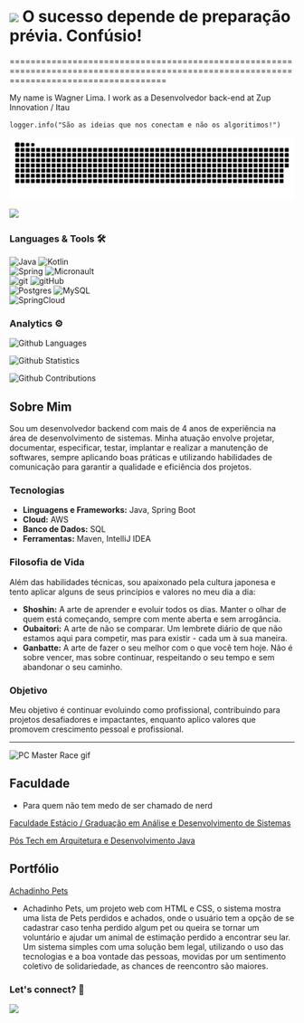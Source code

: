 
<h1><img src="https://emojis.slackmojis.com/emojis/images/1531849430/4246/blob-sunglasses.gif?1531849430" width="30"/> O sucesso depende de preparação prévia. Confúsio! </h1>
==========================================================================================================================================


My name is Wagner Lima. I work as a Desenvolvedor back-end at Zup Innovation / Itau

```
logger.info("São as ideias que nos conectam e não os algoritimos!")

```

![Snake animatioon](https://github.com/lincolngadea/lincolngadea/blob/master/github-user-contribution.svg)

![](http://estruyf-github.azurewebsites.net/api/VisitorHit?user=wagnersistemalima&repo=wagnersistemalima&countColorcountColor)

### Languages & Tools 🛠  
![Java](https://img.shields.io/badge/-Java-05122A?style=flat&color=green)&nbsp;![Kotlin](https://img.shields.io/badge/-Kotlin-05122A?style=flat&color=green)&nbsp;  
![Spring](https://img.shields.io/badge/-Spring-05122A?style=flat&color=orange)&nbsp;![Micronault](https://img.shields.io/badge/-Micronault-05122A?style=flat&color=orange)&nbsp;  
![git](https://img.shields.io/badge/-git-05122A?style=flat&color=gray)&nbsp;![gitHub](https://img.shields.io/badge/-gitHub-05122A?style=flat&color=gray)&nbsp;  
![Postgres](https://img.shields.io/badge/-Postgres-05122A?style=flat&color=yellow)&nbsp;![MySQL](https://img.shields.io/badge/-MySQL-05122A?style=flat&color=yellow)&nbsp;  
![SpringCloud](https://img.shields.io/badge/-SpringCloud-05122A?style=flat&color=blue)&nbsp;  


### Analytics ⚙️

![Github Languages](https://github-readme-stats.vercel.app/api/top-langs/?username=wagnersistemalima&layout=compact&count_private=true)

![Github Statistics](https://github-readme-stats.vercel.app/api/?username=wagnersistemalima&count_private=true&show_icons=true)

![Github Contributions](https://github-readme-streak-stats.herokuapp.com/?user=wagnersistemalima&hide_border=true)


## Sobre Mim

Sou um desenvolvedor backend com mais de 4 anos de experiência na área de desenvolvimento de sistemas. Minha atuação envolve projetar, documentar, especificar, testar, implantar e realizar a manutenção de softwares, sempre aplicando boas práticas e utilizando habilidades de comunicação para garantir a qualidade e eficiência dos projetos.

### Tecnologias
- **Linguagens e Frameworks:** Java, Spring Boot
- **Cloud:** AWS
- **Banco de Dados:** SQL
- **Ferramentas:** Maven, IntelliJ IDEA

### Filosofia de Vida
Além das habilidades técnicas, sou apaixonado pela cultura japonesa e tento aplicar alguns de seus princípios e valores no meu dia a dia:

- **Shoshin:** A arte de aprender e evoluir todos os dias. Manter o olhar de quem está começando, sempre com mente aberta e sem arrogância.
- **Oubaitori:** A arte de não se comparar. Um lembrete diário de que não estamos aqui para competir, mas para existir - cada um à sua maneira.
- **Ganbatte:** A arte de fazer o seu melhor com o que você tem hoje. Não é sobre vencer, mas sobre continuar, respeitando o seu tempo e sem abandonar o seu caminho.

### Objetivo
Meu objetivo é continuar evoluindo como profissional, contribuindo para projetos desafiadores e impactantes, enquanto aplico valores que promovem crescimento pessoal e profissional.

---


![PC Master Race gif](https://media1.tenor.com/images/778b5c865476947a335e00663254a954/tenor.gif?itemid=7446773)


## Faculdade
* Para quem não tem medo de ser chamado de nerd

[Faculdade Estácio / Graduação em Análise e Desenvolvimento de Sistemas](https://estacio.br/cursos/graduacao/analise-e-desenvolvimento-de-sistemas)

[Pós Tech em Arquitetura e Desenvolvimento Java](https://postech.fiap.com.br/curso/arquitetura-desenvolvimento-java)

## Portfólio

[Achadinho Pets](https://wagnersistemalima-achadinho-petz.netlify.app/)

* Achadinho Pets, um projeto web com HTML e CSS, o sistema mostra uma lista de Pets perdidos e achados, onde o usuário tem a opção de se cadastrar caso tenha perdido algum pet ou queira se tornar um voluntário e ajudar um animal de estimação perdido a encontrar seu lar. Um sistema simples com uma solução bem legal, utilizando o uso das tecnologias e a boa vontade das pessoas, movidas por um sentimento coletivo de solidariedade, as chances de reencontro são maiores.

### Let's connect? 🤝

<p align="left">

<a href="https://www.linkedin.com/in/wagnersistemalima/"><img src="https://img.shields.io/badge/-LinkedIn-0077B5?style=flat&logo=Linkedin&logoColor=white"/></a>

</p>
